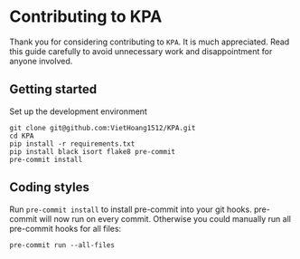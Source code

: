 # Contributing to KPA

Thank you for considering contributing to `KPA`. It is much appreciated. Read this guide carefully to avoid unnecessary work and disappointment for anyone involved.

## Getting started

Set up the development environment

```
git clone git@github.com:VietHoang1512/KPA.git
cd KPA
pip install -r requirements.txt
pip install black isort flake8 pre-commit
pre-commit install
```

## Coding styles

Run `pre-commit install` to install pre-commit into your git hooks. pre-commit will now run on every commit. Otherwise you could manually run all pre-commit hooks for all files:
``` 
pre-commit run --all-files 
```